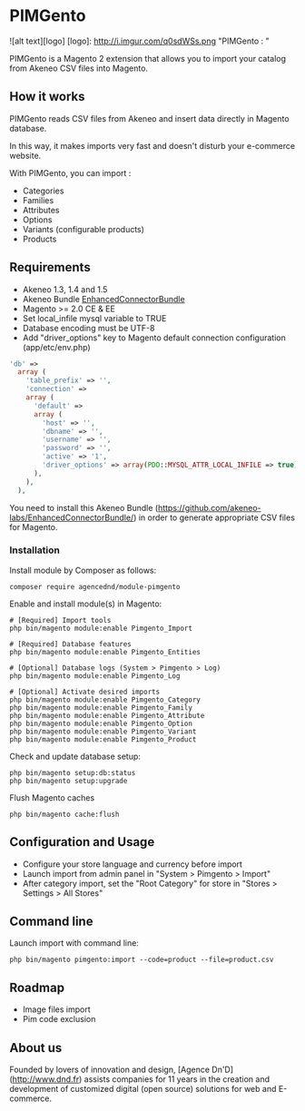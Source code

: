# PIMGento

![alt text][logo]
[logo]: http://i.imgur.com/q0sdWSs.png "PIMGento : "

PIMGento is a Magento 2 extension that allows you to import your catalog from Akeneo CSV files into Magento.

## How it works

PIMGento reads CSV files from Akeneo and insert data directly in Magento database.

In this way, it makes imports very fast and doesn't disturb your e-commerce website.

With PIMGento, you can import :
* Categories
* Families
* Attributes
* Options
* Variants (configurable products)
* Products

## Requirements

* Akeneo 1.3, 1.4 and 1.5
* Akeneo Bundle [EnhancedConnectorBundle](https://github.com/akeneo-labs/EnhancedConnectorBundle/)
* Magento >= 2.0 CE & EE
* Set local_infile mysql variable to TRUE
* Database encoding must be UTF-8
* Add "driver_options" key to Magento default connection configuration (app/etc/env.php)

```php
'db' =>
  array (
    'table_prefix' => '',
    'connection' =>
    array (
      'default' =>
      array (
        'host' => '',
        'dbname' => '',
        'username' => '',
        'password' => '',
        'active' => '1',
        'driver_options' => array(PDO::MYSQL_ATTR_LOCAL_INFILE => true),
      ),
    ),
  ),
```

You need to install this Akeneo Bundle (https://github.com/akeneo-labs/EnhancedConnectorBundle/)
in order to generate appropriate CSV files for Magento.

### Installation ###

Install module by Composer as follows:

```shell
composer require agencednd/module-pimgento
```

Enable and install module(s) in Magento:

```shell
# [Required] Import tools
php bin/magento module:enable Pimgento_Import

# [Required] Database features
php bin/magento module:enable Pimgento_Entities

# [Optional] Database logs (System > Pimgento > Log)
php bin/magento module:enable Pimgento_Log

# [Optional] Activate desired imports
php bin/magento module:enable Pimgento_Category
php bin/magento module:enable Pimgento_Family
php bin/magento module:enable Pimgento_Attribute
php bin/magento module:enable Pimgento_Option
php bin/magento module:enable Pimgento_Variant
php bin/magento module:enable Pimgento_Product
```

Check and update database setup:
```shell
php bin/magento setup:db:status
php bin/magento setup:upgrade
```

Flush Magento caches
```shell
php bin/magento cache:flush
```

## Configuration and Usage

* Configure your store language and currency before import
* Launch import from admin panel in "System > Pimgento > Import"
* After category import, set the "Root Category" for store in "Stores > Settings > All Stores"

## Command line

Launch import with command line:

```shell
php bin/magento pimgento:import --code=product --file=product.csv
```

## Roadmap

* Image files import
* Pim code exclusion

## About us

Founded by lovers of innovation and design, [Agence Dn'D] (http://www.dnd.fr) assists companies for 11 years in the creation and development of customized digital (open source) solutions for web and E-commerce.
